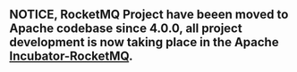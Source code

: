 ## NOTICE, RocketMQ Project have beeen moved to Apache codebase since 4.0.0, all project development is now taking place in the Apache [Incubator-RocketMQ](https://github.com/apache/incubator-rocketmq).
